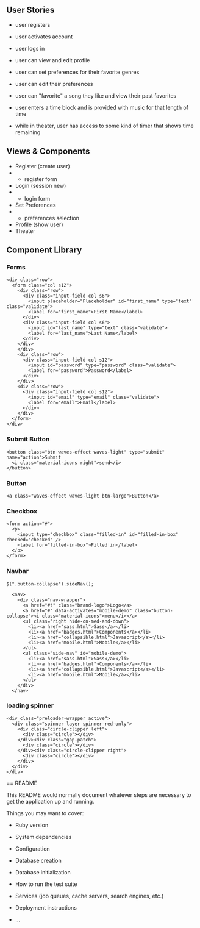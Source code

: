 ## User Stories
* user registers
* user activates account
* user logs in
* user can view and edit profile
* user can set preferences for their favorite genres
* user can edit their preferences
* user can "favorite" a song they like and view their past favorites

* user enters a time block and is provided with music for that length of time
* while in theater, user has access to some kind of timer that shows time remaining

## Views & Components
* Register (create user)
* * register form
* Login (session new)
* * login form
* Set Preferences
* * preferences selection
* Profile (show user)
* Theater

## Component Library

### Forms
```
<div class="row">
  <form class="col s12">
    <div class="row">
      <div class="input-field col s6">
        <input placeholder="Placeholder" id="first_name" type="text" class="validate">
        <label for="first_name">First Name</label>
      </div>
      <div class="input-field col s6">
        <input id="last_name" type="text" class="validate">
        <label for="last_name">Last Name</label>
      </div>
    </div>
    </div>
    <div class="row">
      <div class="input-field col s12">
        <input id="password" type="password" class="validate">
        <label for="password">Password</label>
      </div>
    </div>
    <div class="row">
      <div class="input-field col s12">
        <input id="email" type="email" class="validate">
        <label for="email">Email</label>
      </div>
    </div>
  </form>
</div>
```

### Submit Button
```
<button class="btn waves-effect waves-light" type="submit" name="action">Submit
  <i class="material-icons right">send</i>
</button>
```

### Button
```
<a class="waves-effect waves-light btn-large">Button</a>
```

### Checkbox
```
<form action="#">
  <p>
    <input type="checkbox" class="filled-in" id="filled-in-box" checked="checked" />
    <label for="filled-in-box">Filled in</label>
  </p>
</form>
```

### Navbar
```
$(".button-collapse").sideNav();
```
```
  <nav>
    <div class="nav-wrapper">
      <a href="#!" class="brand-logo">Logo</a>
      <a href="#" data-activates="mobile-demo" class="button-collapse"><i class="material-icons">menu</i></a>
      <ul class="right hide-on-med-and-down">
        <li><a href="sass.html">Sass</a></li>
        <li><a href="badges.html">Components</a></li>
        <li><a href="collapsible.html">Javascript</a></li>
        <li><a href="mobile.html">Mobile</a></li>
      </ul>
      <ul class="side-nav" id="mobile-demo">
        <li><a href="sass.html">Sass</a></li>
        <li><a href="badges.html">Components</a></li>
        <li><a href="collapsible.html">Javascript</a></li>
        <li><a href="mobile.html">Mobile</a></li>
      </ul>
    </div>
  </nav>
```

### loading spinner
```
<div class="preloader-wrapper active">
  <div class="spinner-layer spinner-red-only">
    <div class="circle-clipper left">
      <div class="circle"></div>
    </div><div class="gap-patch">
      <div class="circle"></div>
    </div><div class="circle-clipper right">
      <div class="circle"></div>
    </div>
  </div>
</div>
```



== README

This README would normally document whatever steps are necessary to get the
application up and running.

Things you may want to cover:

* Ruby version

* System dependencies

* Configuration

* Database creation

* Database initialization

* How to run the test suite

* Services (job queues, cache servers, search engines, etc.)

* Deployment instructions

* ...
